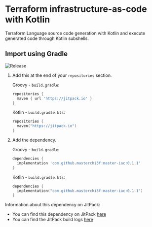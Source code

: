 # Terraform infrastructure-as-code with Kotlin

Terraform Language source code generation with Kotlin and execute generated code through Kotlin subshells.

## Import using Gradle

![Release](https://jitpack.io/v/masterchi3f/master-iac.svg)

1. Add this at the end of your `repositories` section.

   Groovy - `build.gradle`:

   ```groovy
   repositories {
     maven { url 'https://jitpack.io' }
   }
   ```

   Kotlin - `build.gradle.kts`:

   ```kotlin
   repositories {
     maven("https://jitpack.io")
   }
   ```

2. Add the dependency.

   Groovy - `build.gradle`:

   ```groovy
   dependencies {
     implementation 'com.github.masterchi3f:master-iac:0.1.1'
   }
   ```

   Kotlin - `build.gradle.kts`:

   ```kotlin
   dependencies {
     implementation("com.github.masterchi3f:master-iac:0.1.1")
   }
   ```

Information about this dependency on JitPack:

- You can find this dependency on JitPack
  [here](https://jitpack.io/#masterchi3f/master-iac/0.1.1)
- You can find the JitPack build logs
  [here](https://jitpack.io/com/github/masterchi3f/master-iac/0.1.1/build.log)